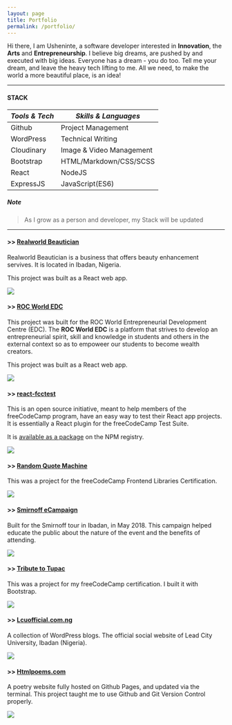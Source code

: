 ```yaml
---
layout: page
title: Portfolio
permalink: /portfolio/
---
```


Hi there, I am Usheninte, a software developer interested in **Innovation**, the **Arts** and **Entrepreneurship**. I believe big dreams, are pushed by and executed with big ideas. Everyone has a dream - you do too. Tell me your dream, and leave the heavy tech lifting to me. All we need, to make the world a more beautiful place, is an idea!

* * *
#### STACK

_Tools & Tech_ | _Skills & Languages_
-------------- | ---------
Github | Project Management  
WordPress | Technical Writing  
Cloudinary | Image & Video Management
Bootstrap | HTML/Markdown/CSS/SCSS  
React | NodeJS  
ExpressJS | JavaScript(ES6)  

##### Note
<blockquote>
  As I grow as a person and developer, my Stack will be updated
</blockquote>

* * *
#### >> [Realworld Beautician](https://realworld-beautician.netlify.com/)
Realworld Beautician is a business that offers beauty enhancement servives. It is located in Ibadan, Nigeria.

This project was built as a React web app.

<a href="https://realworld-beautician.netlify.com/"><img src="https://res.cloudinary.com/poetrique/image/upload/v1537608510/allbuy-i-ng/portfolio/realworld_beautician.png" /></a>

#### >> [ROC World EDC](https://edc.rocworld.com.ng/)
This project was built for the ROC World Entrepreneurial Development Centre (EDC). The **ROC World EDC** is a platform that strives to develop an entrepreneurial spirit, skill and knowledge in students and others in the external context so as to empoweer our students to become wealth creators.

This project was built as a React web app.

<a href="https://edc.rocworld.com.ng/"><img src="https://res.cloudinary.com/poetrique/image/upload/v1537339129/allbuy-i-ng/portfolio/edc_rocworld.png" /></a>

#### >> [react-fcctest](https://www.npmjs.com/package/react-fcctest)
This is an open source initiative, meant to help members of the freeCodeCamp program, have an easy way to test their React app projects. It is essentially a React plugin for the freeCodeCamp Test Suite.

It is [available as a package](https://www.npmjs.com/package/react-fcctest) on the NPM registry.

<a href="https://www.npmjs.com/package/react-fcctest"><img src="http://res.cloudinary.com/poetrique/image/upload/v1536495813/allbuy-i-ng/portfolio/react-fcctest.png" /></a>

#### >> [Random Quote Machine](https://codepen.io/usheninte/full/MBLwwy/)
This was a project for the freeCodeCamp Frontend Libraries Certification.

<a href="https://codepen.io/usheninte/full/MBLwwy/"><img src="http://res.cloudinary.com/poetrique/image/upload/v1536495793/allbuy-i-ng/portfolio/random-quote-machine.png" /></a>

#### >> [Smirnoff eCampaign](https://codepen.io/usheninte/full/yjXNQe)
Built for the Smirnoff tour in Ibadan, in May 2018. This campaign helped educate the public about the nature of the event and the benefits of attending.

<a href="https://codepen.io/usheninte/full/yjXNQe"><img src="http://res.cloudinary.com/poetrique/image/upload/v1536495820/allbuy-i-ng/portfolio/smirnoff-ecampaign.png" /></a>

#### >> [Tribute to Tupac](https://codepen.io/usheninte/full/mLmyEW/)
This was a project for my freeCodeCamp certification. I built it with Bootstrap.

<a href="https://codepen.io/usheninte/full/mLmyEW/"><img src="http://res.cloudinary.com/poetrique/image/upload/v1536496296/allbuy-i-ng/portfolio/tupac-tribute.png" /></a>

#### >> [Lcuofficial.com.ng](https://lcuofficial.com.ng/)

A collection of WordPress blogs. The official social website of Lead City University, Ibadan (Nigeria).

<a href="https://lcuofficial.com.ng"><img src="http://res.cloudinary.com/poetrique/image/upload/c_scale,h_200,q_auto:best/v1535767993/allbuy-i-ng/portfolio/lcuofficial.png" /></a>

#### >> [Htmlpoems.com](http://htmlpoems.com)

A poetry website fully hosted on Github Pages, and updated via the terminal. This project taught me to use Github and Git Version Control properly.

<a href="http://htmlpoems.com"><img src="http://res.cloudinary.com/poetrique/image/upload/v1536495813/allbuy-i-ng/portfolio/htmlpoems.png" /></a>